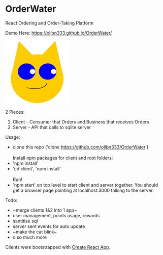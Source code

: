 # OrderWater
React Ordering and Order-Taking Platform

Demo Here:
https://olibn333.github.io/OrderWater/

<img src="https://github.com/olibn333/OrderWater/blob/master/client/src/icons/logo.svg" width="200"/>

2 Pieces:

1. Client - Consumer that Orders and Business that receives Orders 
2. Server - API that calls to sqlite server

Usage:
- clone this repo ('clone https://github.com/olibn333/OrderWater')
 <br /> <br />
Install npm packages for client and root folders:
- 'npm install'
- 'cd client', 'npm install'
 <br /> <br />
Run!
- 'npm start' on top level to start client and server together. You should get a browser page pointing at localhost:3000 talking to the server.

Todo:
- ~merge clients 1&2 into 1 app~
- user management, points usage, rewards
- santitise sql
- server sent events for auto update
- ~make the cat blink~
- o so much more



Clients were bootstrapped with [Create React App](https://github.com/facebookincubator/create-react-app).

